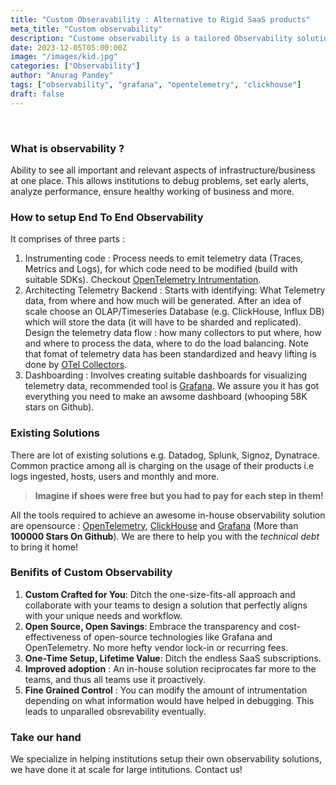 ```yaml
---
title: "Custom Obseravability : Alternative to Rigid SaaS products"
meta_title: "Custom observability"
description: "Custome observability is a tailored Observability solution for institutions need"
date: 2023-12-05T05:00:00Z
image: "/images/kid.jpg"
categories: ["Observability"]
author: "Anurag Pandey"
tags: ["observability", "grafana", "opentelemetry", "clickhouse"]
draft: false
---
```


<br>

### What is observability ?
Ability to see all important and relevant aspects of infrastructure/business at one place. This allows institutions to debug problems, set early alerts, analyze performance, ensure healthy working of business and more. 


### How to setup End To End Observability
It comprises of three parts :

1. Instrumenting code : Process needs to emit telemetry data (Traces, Metrics and Logs), for which code need to be modified (build with suitable SDKs). Checkout [OpenTelemetry Intrumentation](https://opentelemetry.io/docs/concepts/instrumentation/). 
2. Architecting Telemetry Backend : Starts with identifying: What Telemetry data, from where and how much will be generated. After an idea of scale choose an OLAP/Timeseries Database (e.g. ClickHouse, Influx DB) which will store the data (it will have to be sharded and replicated). Design the telemetry data flow : how many collectors to put where, how and where to process the data, where to do the load balancing. Note that fomat of telemetry data has been standardized and heavy lifting is done by [OTel Collectors](https://opentelemetry.io/docs/collector/).
3. Dashboarding : Involves creating suitable dashboards for visualizing telemetry data, recommended tool is [Grafana](https://grafana.com/). We assure you it has got everything you need to make an awsome dashboard (whooping 58K stars on Github).

### Existing Solutions

There are lot of existing solutions e.g. Datadog, Splunk, Signoz, Dynatrace. Common practice among all is charging on the usage of their products i.e logs ingested, hosts, users and monthly and more.
> **Imagine if shoes were free but you had to pay for each step in them!**

All the tools required to achieve an awesome in-house observability solution are opensource : [OpenTelemetry](https://github.com/orgs/open-telemetry/repositories), [ClickHouse](https://github.com/ClickHouse/ClickHouse) and [Grafana](https://github.com/grafana/grafana) (More than **100000 Stars On Github**).
We are there to help you with the _technical debt_ to bring it home!

### Benifits of Custom Observability

1. **Custom Crafted for You**: Ditch the one-size-fits-all approach and collaborate with your teams to design a solution that perfectly aligns with your unique needs and workflow.
2. **Open Source, Open Savings**: Embrace the transparency and cost-effectiveness of open-source technologies like Grafana and OpenTelemetry. No more hefty vendor lock-in or recurring fees.
3. **One-Time Setup, Lifetime Value**: Ditch the endless SaaS subscriptions.
4. **Improved adoption** : An in-house solution reciprocates far more to the teams, and thus all teams use it proactively.
5. **Fine Grained Control** : You can modify the amount of intrumentation depending on what information would have helped in debugging. This leads to unparalled obsrevability eventually.

### Take our hand

We specialize in helping institutions setup their own observability solutions, we have done it at scale for large intitutions. Contact us!

